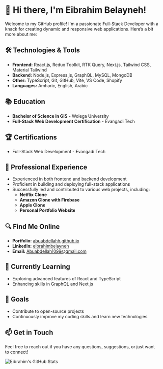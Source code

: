 # 👋 Hi there, I'm Eibrahim Belayneh!

Welcome to my GitHub profile! I'm a passionate Full-Stack Developer with a knack for creating dynamic and responsive web applications. Here’s a bit more about me:

## 🛠️ Technologies & Tools
- **Frontend:** React.js, Redux Toolkit, RTK Query, Next.js, Tailwind CSS, Material Tailwind
- **Backend:** Node.js, Express.js, GraphQL, MySQL, MongoDB
- **Other:** TypeScript, Git, GitHub, Vite, VS Code, Shopify 
- **Languages:** Amharic, English, Arabic

## 📚 Education
- **Bachelor of Science in GIS** - Wolega University
- **Full-Stack Web Development Certification** - Evangadi Tech

## 🏆 Certifications
- Full-Stack Web Development - Evangadi Tech

## 💼 Professional Experience
- Experienced in both frontend and backend development
- Proficient in building and deploying full-stack applications
- Successfully led and contributed to various web projects, including:
  - **Netflix Clone**
  - **Amazon Clone with Firebase**
  - **Apple Clone**
  - **Personal Portfolio Website**

## 🔍 Find Me Online
- **Portfolio:** [abuabdellahh.github.io](https://abuabdellahh.github.io)
- **LinkedIn:** [eibrahimbelayneh](https://www.linkedin.com/in/eibrahimbelayneh)
- **Email:** Abuabdellah1099@gmail.com

## 🌱 Currently Learning
- Exploring advanced features of React and TypeScript
- Enhancing skills in GraphQL and Next.js

## 🚀 Goals
- Contribute to open-source projects
- Continuously improve my coding skills and learn new technologies

## 📫 Get in Touch
Feel free to reach out if you have any questions, suggestions, or just want to connect!

![Eibrahim's GitHub Stats](https://github-readme-stats.vercel.app/api?username=abuabdellahh&show_icons=true&theme=radical)

